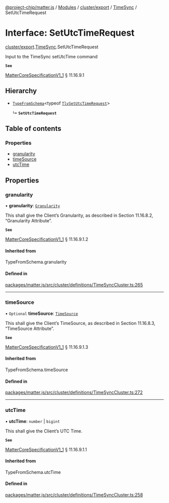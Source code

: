 [@project-chip/matter.js](../README.md) / [Modules](../modules.md) / [cluster/export](../modules/cluster_export.md) / [TimeSync](../modules/cluster_export.TimeSync.md) / SetUtcTimeRequest

# Interface: SetUtcTimeRequest

[cluster/export](../modules/cluster_export.md).[TimeSync](../modules/cluster_export.TimeSync.md).SetUtcTimeRequest

Input to the TimeSync setUtcTime command

**`See`**

[MatterCoreSpecificationV1_1](spec_export.MatterCoreSpecificationV1_1.md) § 11.16.9.1

## Hierarchy

- [`TypeFromSchema`](../modules/tlv_export.md#typefromschema)\<typeof [`TlvSetUtcTimeRequest`](../modules/cluster_export.TimeSync.md#tlvsetutctimerequest)\>

  ↳ **`SetUtcTimeRequest`**

## Table of contents

### Properties

- [granularity](cluster_export.TimeSync.SetUtcTimeRequest.md#granularity)
- [timeSource](cluster_export.TimeSync.SetUtcTimeRequest.md#timesource)
- [utcTime](cluster_export.TimeSync.SetUtcTimeRequest.md#utctime)

## Properties

### granularity

• **granularity**: [`Granularity`](../enums/cluster_export.TimeSync.Granularity.md)

This shall give the Client’s Granularity, as described in Section 11.16.8.2, “Granularity Attribute”.

**`See`**

[MatterCoreSpecificationV1_1](spec_export.MatterCoreSpecificationV1_1.md) § 11.16.9.1.2

#### Inherited from

TypeFromSchema.granularity

#### Defined in

[packages/matter.js/src/cluster/definitions/TimeSyncCluster.ts:265](https://github.com/project-chip/matter.js/blob/3adaded6/packages/matter.js/src/cluster/definitions/TimeSyncCluster.ts#L265)

___

### timeSource

• `Optional` **timeSource**: [`TimeSource`](../enums/cluster_export.TimeSync.TimeSource.md)

This shall give the Client’s TimeSource, as described in Section 11.16.8.3, “TimeSource Attribute”.

**`See`**

[MatterCoreSpecificationV1_1](spec_export.MatterCoreSpecificationV1_1.md) § 11.16.9.1.3

#### Inherited from

TypeFromSchema.timeSource

#### Defined in

[packages/matter.js/src/cluster/definitions/TimeSyncCluster.ts:272](https://github.com/project-chip/matter.js/blob/3adaded6/packages/matter.js/src/cluster/definitions/TimeSyncCluster.ts#L272)

___

### utcTime

• **utcTime**: `number` \| `bigint`

This shall give the Client’s UTC Time.

**`See`**

[MatterCoreSpecificationV1_1](spec_export.MatterCoreSpecificationV1_1.md) § 11.16.9.1.1

#### Inherited from

TypeFromSchema.utcTime

#### Defined in

[packages/matter.js/src/cluster/definitions/TimeSyncCluster.ts:258](https://github.com/project-chip/matter.js/blob/3adaded6/packages/matter.js/src/cluster/definitions/TimeSyncCluster.ts#L258)
